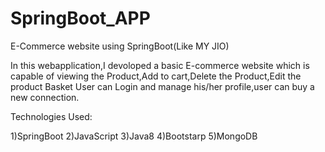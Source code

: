 # SpringBoot_APP
E-Commerce website using SpringBoot(Like MY JIO)

In this webapplication,I devoloped a basic E-commerce website which is capable of viewing the Product,Add to cart,Delete the Product,Edit the product Basket
User can Login and manage his/her profile,user can buy a new connection.

Technologies Used:

1)SpringBoot
2)JavaScript
3)Java8
4)Bootstarp
5)MongoDB
